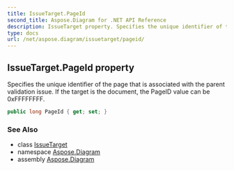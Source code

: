 ```yaml
---
title: IssueTarget.PageId
second_title: Aspose.Diagram for .NET API Reference
description: IssueTarget property. Specifies the unique identifier of the page that is associated with the parent validation issue. If the target is the document the PageID value can be 0xFFFFFFFF
type: docs
url: /net/aspose.diagram/issuetarget/pageid/
---
```

## IssueTarget.PageId property

Specifies the unique identifier of the page that is associated with the parent validation issue. If the target is the document, the PageID value can be 0xFFFFFFFF.

```csharp
public long PageId { get; set; }
```

### See Also

* class [IssueTarget](../)
* namespace [Aspose.Diagram](../../issuetarget/)
* assembly [Aspose.Diagram](../../../)


